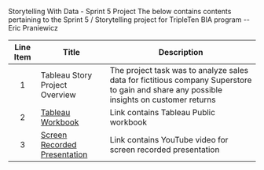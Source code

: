 Storytelling With Data - Sprint 5 Project
The below contains contents pertaining to the Sprint 5 / Storytelling project for TripleTen BIA program -- Eric Praniewicz


| Line Item | Title | Description |
| :-----------: | ----------- |----------- |
| 1 | Tableau Story Project Overview | The project task was to analyze sales data for fictitious company Superstore to gain and share any possible insights on customer returns |
| 2 | [Tableau Workbook]( https://public.tableau.com/views/Sprint5Project-EP/SuperstoreReturnsDeep-Dive?:language=en-US&publish=yes&:sid=&:display_count=n&:origin=viz_share_link ) | Link contains Tableau Public workbook |
| 3 | [Screen Recorded Presentation]( https://youtu.be/QC_w7f7_gO4 ) | Link contains YouTube video for screen recorded presentation |
